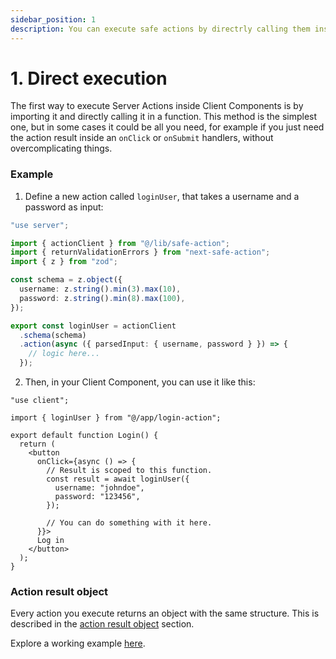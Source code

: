 ```yaml
---
sidebar_position: 1
description: You can execute safe actions by directrly calling them inside Client Components.
---
```


# 1. Direct execution

The first way to execute Server Actions inside Client Components is by importing it and directly calling it in a function. This method is the simplest one, but in some cases it could be all you need, for example if you just need the action result inside an `onClick` or `onSubmit` handlers, without overcomplicating things.

### Example

1. Define a new action called `loginUser`, that takes a username and a password as input:

```typescript title=src/app/login-action.ts
"use server";

import { actionClient } from "@/lib/safe-action";
import { returnValidationErrors } from "next-safe-action";
import { z } from "zod";

const schema = z.object({
  username: z.string().min(3).max(10),
  password: z.string().min(8).max(100),
});

export const loginUser = actionClient
  .schema(schema)
  .action(async ({ parsedInput: { username, password } }) => {
    // logic here...
  });
```

2. Then, in your Client Component, you can use it like this:

```tsx
"use client";

import { loginUser } from "@/app/login-action";

export default function Login() {
  return (
    <button
      onClick={async () => {
        // Result is scoped to this function.
        const result = await loginUser({
          username: "johndoe",
          password: "123456",
        });

        // You can do something with it here.
      }}>
      Log in
    </button>
  );
}
```

### Action result object

Every action you execute returns an object with the same structure. This is described in the [action result object](/docs/execution/action-result-object) section.

Explore a working example [here](<https://github.com/TheEdoRan/next-safe-action/tree/main/apps/playground/src/app/(examples)/direct>).
